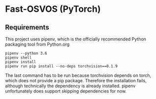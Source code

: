 # Fast-OSVOS (PyTorch)

## Requirements
This project uses pipenv, which is the officially
recommended Python packaging tool from Python.org

```
pipenv --python 3.6
pipenv shell
pipenv install
pipenv run pip install --no-deps torchvision==0.1.9
```

The last command has to be run because torchvision
depends on torch, which does not provide a pip package.
Therefore the installation fails, although technically
the dependency is already installed. pipenv unfortunately
does support skipping dependencies for now.


